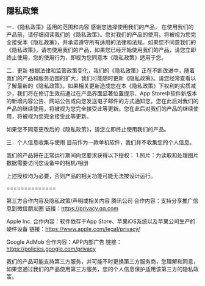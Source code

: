 ## 隱私政策


一．《隐私政策》适用的范围和内容
感谢您选择使用我们的产品， 在使用我们的产品前，请仔细阅读我们的《隐私政策》。您对我们的产品的使用，将被视为您完全接受本《隐私政策》，并承诺遵守所有适用的法律和法规。如果您不同意我们的《隐私政策》，请勿使用我们的产品，如果您已经开始使用我们的产品，请您立即终止使用，您的使用行为，即视为您同意本《隐私政策》适用于您。

二．更新
根据法律和监管政策变化，我们的《隐私政策》正在不断改进中，随着我们的产品和服务范围的扩大，我们可能随时更新《隐私政策》。请您经常查看以了解最新的《隐私政策》。如果相关更新造成您在本《隐私政策》下权利的实质减少，我们将在修订生效前通过在产品界面显著位置提示、App Store中软件新版本的新增内容公告、网站公告或向您发送电子邮件的方式通知您。您在此后对我们的产品的继续使用，将被视为您完全接受此等更新。您在此后对我们的产品的继续使用，将被视为您完全接受此等更新。

如果您不同意更改后的《隐私政策》，请您立即终止使用我们的产品。

三．个人信息收集与使用
目前作为一款单机软件，我们并不收集您的个人信息。

我们的产品将在正常运行期间向您要求获得以下授权：
1.照片：为读取和处理图片数据需要访问您设备中的相机/相册

上述授权均为必要，否则产品的相关功能可能无法按设计运行。

==============

第三方合作内容及隐私政策/声明或相关内容
腾讯公司
合作内容：支持分享推广信息到微信朋友圈
链接：https://privacy.qq.com

Apple Inc.
合作内容：软件依存于App Store、苹果iOS系统以及苹果公司生产的硬件设备
链接：https://www.apple.com/legal/privacy/

Google AdMob
合作内容：APP内部广告
链接：https://policies.google.com/privacy

我们的产品可能支持第三方服务，并可能不时更换第三方服务商，您理解和同意，如果您通过我们的产品使用第三方服务，您的个人信息保护适用该第三方的隐私政策。
